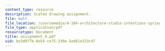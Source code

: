 ```yaml
---
content_type: resource
description: Scaled drawing assignment.
file: null
file_location: /coursemedia/4-104-architecture-studio-intentions-spring-2005/be3d077b6e54ce75330e5ad61e323c47_assignment_4.pdf
file_type: application/pdf
resourcetype: Document
title: assignment_4.pdf
uid: be3d077b-6e54-ce75-330e-5ad61e323c47
---
```

